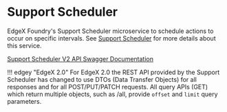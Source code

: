 # Support Scheduler

EdgeX Foundry's Support Scheduler microservice to schedule actions to occur on specific intervals. See
[Support Scheduler](../../microservices/support/scheduler/Ch-Scheduler.md) for more details about this service.

[Support Scheduler V2 API Swagger Documentation](https://app.swaggerhub.com/apis-docs/EdgeXFoundry1/support-scheduler/2.0.0)

!!! edgey "EdgeX 2.0"
    For EdgeX 2.0 the REST API provided by the Support Scheduler has changed to use DTOs (Data Transfer Objects) for all responses and for all POST/PUT/PATCH requests. All query APIs (GET) which return multiple objects, such as /all, provide `offset` and `limit` query parameters.

